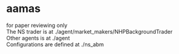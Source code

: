 # aamas
for paper reviewing only  
The NS trader is at ./agent/market_makers/NHPBackgroundTrader  
Other agents is at ./agent  
Configurations are defined at ./ns_abm  
